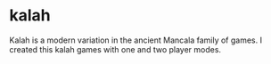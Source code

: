 # kalah
Kalah is a modern variation in the ancient Mancala family of games. I created this kalah games with one and two player modes. 
